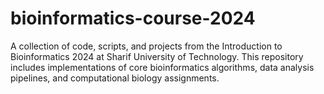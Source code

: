 # bioinformatics-course-2024
A collection of code, scripts, and projects from the Introduction to Bioinformatics 2024 at Sharif University of Technology. This repository includes implementations of core bioinformatics algorithms, data analysis pipelines, and computational biology assignments.
